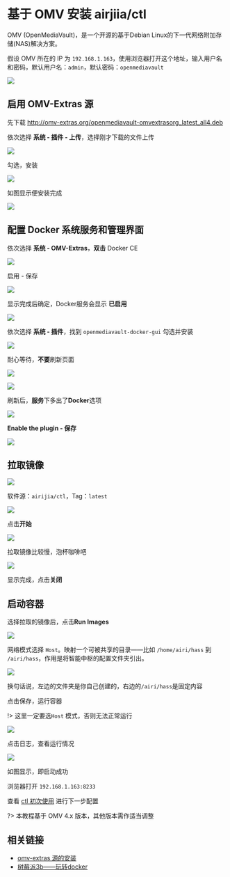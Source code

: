 # 基于 OMV 安装 airjiia/ctl 



OMV (OpenMediaVault)，是一个开源的基于Debian Linux的下一代网络附加存储(NAS)解决方案。

假设 OMV 所在的 IP 为 `192.168.1.163`，使用浏览器打开这个地址，输入用户名和密码，默认用户名：`admin`，默认密码：`openmediavault`

![](http://pic.airijia.com/doc/20181125123355.png)


## 启用 OMV-Extras 源

先下载 http://omv-extras.org/openmediavault-omvextrasorg_latest_all4.deb

依次选择 **系统 - 插件 - 上传**，选择刚才下载的文件上传

![](http://pic.airijia.com/doc/20181125130624.png)


勾选，安装

![](http://pic.airijia.com/doc/20181125130837.png)


如图显示便安装完成

![](http://pic.airijia.com/doc/20181125130957.png)



## 配置 Docker 系统服务和管理界面

依次选择 **系统 - OMV-Extras**，**双击** Docker CE

![](http://pic.airijia.com/doc/20181125131113.png)


启用 - 保存

![](http://pic.airijia.com/doc/20181125131305.png)


显示完成后确定，Docker服务会显示 **已启用**

![](http://pic.airijia.com/doc/20181125131403.png)



依次选择 **系统 - 插件**，找到 `openmediavault-docker-gui` 勾选并安装

![](http://pic.airijia.com/doc/20181125131635.png)



耐心等待，**不要**刷新页面

![](http://pic.airijia.com/doc/20181125132058.png)


![](http://pic.airijia.com/doc/20181125132217.png)


刷新后，**服务**下多出了**Docker**选项

![](http://pic.airijia.com/doc/20181125132410.png)

**Enable the plugin - 保存**

![](http://pic.airijia.com/doc/20181125132520.png)







## 拉取镜像

![](http://pic.airijia.com/doc/20181125132710.png)

软件源：`airijia/ctl`，Tag：`latest`


![](http://pic.airijia.com/doc/20181125132750.png)


点击**开始**

![](http://pic.airijia.com/doc/20181125132859.png)


拉取镜像比较慢，泡杯咖啡吧


![](http://pic.airijia.com/doc/20181125133225.png)


显示完成，点击**关闭**


## 启动容器


选择拉取的镜像后，点击**Run Images**

![](http://pic.airijia.com/doc/20181125134613.png)




网络模式选择 `Host`。映射一个可被共享的目录——比如 `/home/airi/hass` 到 `/airi/hass`，作用是将智能中枢的配置文件夹引出。


![](http://pic.airijia.com/doc/20181125134908.png)

换句话说，左边的文件夹是你自己创建的，右边的`/airi/hass`是固定内容

点击保存，运行容器

!> 这里一定要选`Host` 模式，否则无法正常运行











![](http://pic.airijia.com/doc/20181125141505.png)

点击日志，查看运行情况

![](http://pic.airijia.com/doc/20181125135325.png)

如图显示，即启动成功



浏览器打开 `192.168.1.163:8233`


查看 [ctl 初次使用](ctl/init) 进行下一步配置


?> 本教程基于 OMV 4.x 版本，其他版本需作适当调整


## 相关链接


- [omv-extras 源的安装](https://www.openmediavault.cn/read-4.html)
- [树莓派3b——玩转docker](https://www.jianshu.com/p/21ecf7ce1ce9)



